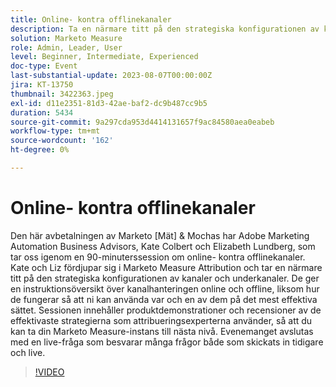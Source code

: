 ```yaml
---
title: Online- kontra offlinekanaler
description: Ta en närmare titt på den strategiska konfigurationen av kanaler och underkanaler, instruktionsöversikt över kanalhantering online och offline, hur de fungerar, sessionen visar produktdemonstrationer och recenserar de bästa metoderna som attribueringsexperterna använder
solution: Marketo Measure
role: Admin, Leader, User
level: Beginner, Intermediate, Experienced
doc-type: Event
last-substantial-update: 2023-08-07T00:00:00Z
jira: KT-13750
thumbnail: 3422363.jpeg
exl-id: d11e2351-81d3-42ae-baf2-dc9b487cc9b5
duration: 5434
source-git-commit: 9a297cda953d4414131657f9ac84580aea0eabeb
workflow-type: tm+mt
source-wordcount: '162'
ht-degree: 0%

---
```


# Online- kontra offlinekanaler

Den här avbetalningen av Marketo [Mät] &amp; Mochas har Adobe Marketing Automation Business Advisors, Kate Colbert och Elizabeth Lundberg, som tar oss igenom en 90-minuterssession om online- kontra offlinekanaler. Kate och Liz fördjupar sig i Marketo Measure Attribution och tar en närmare titt på den strategiska konfigurationen av kanaler och underkanaler. De ger en instruktionsöversikt över kanalhanteringen online och offline, liksom hur de fungerar så att ni kan använda var och en av dem på det mest effektiva sättet. Sessionen innehåller produktdemonstrationer och recensioner av de effektivaste strategierna som attribueringsexperterna använder, så att du kan ta din Marketo Measure-instans till nästa nivå. Evenemanget avslutas med en live-fråga som besvarar många frågor både som skickats in tidigare och live.

>[!VIDEO](https://video.tv.adobe.com/v/3422363/?learn=on)
